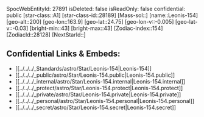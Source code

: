 ﻿---
location: [24.75,-163.9,200]
type: Star
tags:
- astro/Star

---
SpocWebEntityId: 27891
isDeleted: false
isReadOnly: false
confidential: public
[star-class::A1]
[star-class-id::28189]
[Mass-sol::]
[name::Leonis-154]
[geo-alt::200]
[geo-lon::163.9]
[geo-lat::24.75]
[geo-lon-v::-0.005]
[geo-lat-v::-0.03]
[bright-min::43]
[bright-max::43]
[Zodiac-index::154]
[ZodiacId::28128]
[NextStarId::]



## Confidential Links & Embeds: 
- [[../../../_Standards/astro/Star/Leonis-154|Leonis-154]] 
- [[../../../_public/astro/Star/Leonis-154.public|Leonis-154.public]] 
- [[../../../_internal/astro/Star/Leonis-154.internal|Leonis-154.internal]] 
- [[../../../_protect/astro/Star/Leonis-154.protect|Leonis-154.protect]] 
- [[../../../_private/astro/Star/Leonis-154.private|Leonis-154.private]] 
- [[../../../_personal/astro/Star/Leonis-154.personal|Leonis-154.personal]] 
- [[../../../_secret/astro/Star/Leonis-154.secret|Leonis-154.secret]]

